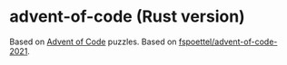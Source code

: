 # advent-of-code (Rust version)

Based on [Advent of Code](https://adventofcode.com/) puzzles.
Based on [fspoettel/advent-of-code-2021](https://github.com/fspoettel/advent-of-code-2021).
